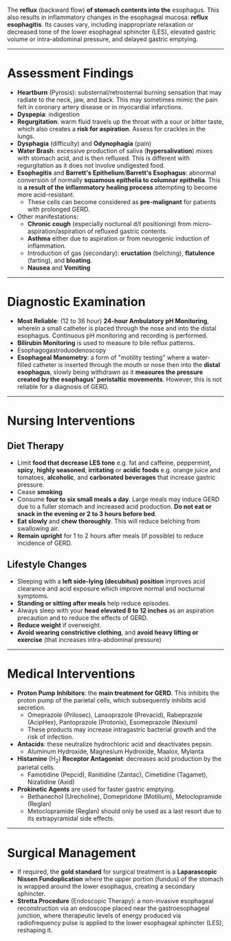 The **reflux** (backward flow) **of stomach contents into the** esophagus. This also results in inflammatory changes in the esophageal mucosa: **reflux esophagitis**. Its causes vary, including inappropriate relaxation or decreased tone of the lower esophageal sphincter (LES), elevated gastric volume or intra-abdominal pressure, and delayed gastric emptying.
___
# Assessment Findings
- **Heartburn** (Pyrosis): substernal/retrosternal burning sensation that may radiate to the neck, jaw, and back. This may sometimes mimic the pain felt in coronary artery disease or in myocardial infarctions.
- **Dyspepia**: indigestion
- **Regurgitation**: warm fluid travels up the throat with a sour or bitter taste, which also creates a **risk for aspiration**. Assess for crackles in the lungs.
- **Dysphagia** (difficulty) and **Odynophagia** (pain)
- **Water Brash**: excessive production of saliva (**hypersalivation**) mixes with stomach acid, and is then refluxed. This is different with regurgitation as it does not involve undigested food.
- **Esophagitis** and **Barrett's Epithelium**/**Barrett's Esophagus**: abnormal conversion of normally **squamous epithelia to columnar epithelia**. This is **a result of the inflammatory healing process** attempting to become more acid-resistant.
	- These cells can become considered as **pre-malignant** for patients with prolonged GERD.
- Other manifestations:
	- **Chronic cough** (especially nocturnal d/t positioning) from micro-aspiration/aspiration of refluxed gastric contents.
	- **Asthma** either due to aspiration or from neurogenic induction of inflammation.
	- Introduction of gas (secondary): **eructation** (belching), **flatulence** (farting), and **bloating**.
	- **Nausea** and **Vomiting**
___
# Diagnostic Examination
- **Most Reliable**: (12 to 36 hour) **24-hour Ambulatory pH Monitoring**, wherein a small catheter is placed through the nose and into the distal esophagus. Continuous pH monitoring and recording is performed.
- **Bilirubin Monitoring** is used to measure to bile reflux patterns.
- Esophagogastroduodenoscopy
- **Esophageal Manometry**: a form of "motility testing" where a water-filled catheter is inserted through the mouth or nose then into the **distal esophagus**, slowly being withdrawn as it **measures the pressure created by the esophagus' peristaltic movements**. However, this is not reliable for a diagnosis of GERD.
___
# Nursing Interventions
## Diet Therapy
- Limit **food that decrease LES tone** e.g. fat and caffeine, peppermint, **spicy**, **highly seasoned**, **irritating** or **acidic foods** e.g. orange juice and tomatoes, **alcoholic**, and **carbonated beverages** that increase gastric pressure.
- Cease **smoking**
- Consume **four to six small meals a day**. Large meals may induce GERD due to a fuller stomach and increased acid production. **Do not eat or snack in the evening or 2 to 3 hours before bed**.
- **Eat slowly** and **chew thoroughly**. This will reduce belching from swallowing air.
- **Remain upright** for 1 to 2 hours after meals (if possible) to reduce incidence of GERD.
## Lifestyle Changes
- Sleeping with a **left side-lying (decubitus) position** improves acid clearance and acid exposure which improve normal and nocturnal symptoms.
- **Standing or sitting after meals** help reduce episodes.
- Always sleep with your **head elevated 8 to 12 inches** as an aspiration precaution and to reduce the effects of GERD.
- **Reduce weight** if overweight.
- **Avoid wearing constrictive clothing**, and **avoid heavy lifting or exercise** (that increases intra-abdominal pressure)
___
# Medical Interventions
- **Proton Pump Inhibitors**: the **main treatment for GERD**. This inhibits the proton pump of the parietal cells, which subsequently inhibits acid secretion.
	- Omeprazole (Prilosec), Lansoprazole (Prevacid), Rabeprazole (AcipHex), Pantoprazole (Protonix), Esomeprazole (Nexium)
	- These products may increase intragastric bacterial growth and the risk of infection.
- **Antacids**: these neutralize hydrochloric acid and deactivates pepsin.
	- Aluminum Hydroxide, Magnesium Hydroxide, Maalox, Mylanta
- **Histamine** (H<sub>2</sub>) **Receptor Antagonist**: decreases acid production by the parietal cells.
	- Famotidine (Pepcid), Ranitidine (Zantac), Cimetidine (Tagamet), Nizatidine (Axid)
- **Prokinetic Agents** are used for faster gastric emptying.
	- Bethanechol (Urecholine), Domepridone (Motilium), Metoclopramide (Reglan)
	- Metoclopramide (Reglan) should only be used as a last resort due to its extrapyramidal side effects.
___
# Surgical Management
- If required, the **gold standard** for surgical treatment is a **Laparascopic Nissen Fundoplication** where the upper portion (fundus) of the stomach is wrapped around the lower esophagus, creating a secondary sphincter.
- **Stretta Procedure** (Endoscopic Therapy): a non-invasive esophageal reconstruction via an endoscope placed near the gastroesophageal junction, where therapeutic levels of energy produced via radiofrequency pulse is applied to the lower esophageal sphincter (LES), reshaping it.